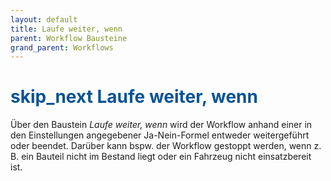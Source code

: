 ```yaml
---
layout: default
title: Laufe weiter, wenn
parent: Workflow Bausteine
grand_parent: Workflows
---
```


# <span style="color:#0b5394"><span class="material-icons">skip_next</span> **Laufe weiter, wenn**</span>

Über den Baustein _Laufe weiter, wenn_ wird der Workflow anhand einer in den Einstellungen angegebener Ja-Nein-Formel entweder weitergeführt oder beendet.
Darüber kann bspw. der Workflow gestoppt werden, wenn z. B. ein Bauteil nicht im Bestand liegt oder ein Fahrzeug nicht einsatzbereit ist.
